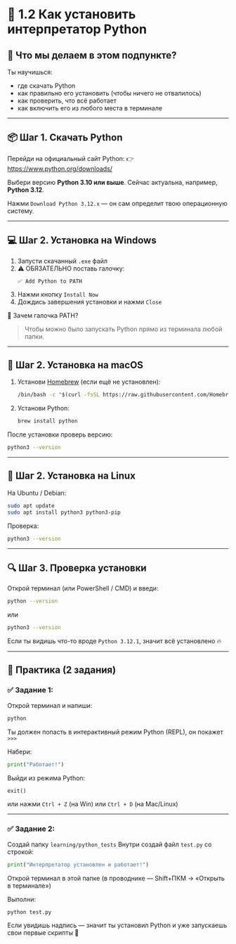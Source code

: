 # 🔹 1.2 Как установить интерпретатор Python

## 👀 Что мы делаем в этом подпункте?

Ты научишься:

- где скачать Python
- как правильно его установить (чтобы ничего не отвалилось)
- как проверить, что всё работает
- как включить его из любого места в терминале

---

## 📦 Шаг 1. Скачать Python

Перейди на официальный сайт Python:
👉 https://www.python.org/downloads/

Выбери версию **Python 3.10 или выше**. Сейчас актуальна, например, **Python 3.12**.

Нажми `Download Python 3.12.x` — он сам определит твою операционную систему.

---

## 💻 Шаг 2. Установка на Windows

1. Запусти скачанный `.exe` файл
2. ⚠️ ОБЯЗАТЕЛЬНО поставь галочку:
   ```
   ✅ Add Python to PATH
   ```
3. Нажми кнопку `Install Now`
4. Дождись завершения установки и нажми `Close`

🧠 Зачем галочка PATH?

> Чтобы можно было запускать Python прямо из терминала любой папки.

---

## 🍏 Шаг 2. Установка на macOS

1. Установи [Homebrew](https://brew.sh) (если ещё не установлен):
   ```bash
   /bin/bash -c "$(curl -fsSL https://raw.githubusercontent.com/Homebrew/install/HEAD/install.sh)"
   ```
2. Установи Python:
   ```bash
   brew install python
   ```

После установки проверь версию:

```bash
python3 --version
```

---

## 🐧 Шаг 2. Установка на Linux

На Ubuntu / Debian:

```bash
sudo apt update
sudo apt install python3 python3-pip
```

Проверка:

```bash
python3 --version
```

---

## 🔍 Шаг 3. Проверка установки

Открой терминал (или PowerShell / CMD) и введи:

```bash
python --version
```

или

```bash
python3 --version
```

Если ты видишь что-то вроде `Python 3.12.1`, значит всё установлено 🔥

---

## 🧪 Практика (2 задания)

### ✅ Задание 1:

Открой терминал и напиши:

```bash
python
```

Ты должен попасть в интерактивный режим Python (REPL), он покажет `>>>`

Набери:

```python
print("Работает!")
```

Выйди из режима Python:

```python
exit()
```

или нажми `Ctrl + Z` (на Win) или `Ctrl + D` (на Mac/Linux)

---

### ✅ Задание 2:

Создай папку `learning/python_tests`
Внутри создай файл `test.py` со строкой:

```python
print("Интерпретатор установлен и работает!")
```

Открой терминал в этой папке (в проводнике — Shift+ПКМ → «Открыть в терминале»)

Выполни:

```bash
python test.py
```

Если увидишь надпись — значит ты установил Python и уже запускаешь свои первые скрипты 🧨
